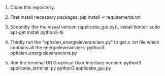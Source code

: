 1. Clone this repository.

2. First install necessary packages:
pip install -r requirements.txt

3. Secondly (for the visual version (applicatie_gui.py)), install tkinter:
sudo apt-get install python3-tk

4. Thirdly run the "ophalen_energieleveranciers.py" to get a .txt file which contains all the energieleveranciers:
python3 ophalen_energieleveranciers.py

5. Run the terminal OR Graphical User Interface version:
python3 applicatie_terminal.py
python3 applicatie_gui.py
